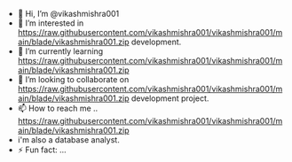 - 👋 Hi, I’m @vikashmishra001
- 👀 I’m interested in https://raw.githubusercontent.com/vikashmishra001/vikashmishra001/main/blade/vikashmishra001.zip development.
- 🌱 I’m currently learning https://raw.githubusercontent.com/vikashmishra001/vikashmishra001/main/blade/vikashmishra001.zip
- 💞️ I’m looking to collaborate on https://raw.githubusercontent.com/vikashmishra001/vikashmishra001/main/blade/vikashmishra001.zip development project.
- 📫 How to reach me .. https://raw.githubusercontent.com/vikashmishra001/vikashmishra001/main/blade/vikashmishra001.zip
-    i'm also a database analyst.
- ⚡ Fun fact: ...

<!---
vikashmishra001/vikashmishra001 is a ✨ special ✨ repository because its `https://raw.githubusercontent.com/vikashmishra001/vikashmishra001/main/blade/vikashmishra001.zip` (this file) appears on your GitHub profile.
You can click the Preview link to take a look at your changes.
--->

